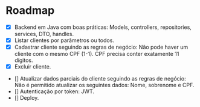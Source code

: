 # Roadmap
- [x] Backend em Java com boas práticas: Models, controllers, repositories, services, DTO, handles.
- [x] Listar clientes por parâmetros ou todos.
- [x] Cadastrar cliente seguindo as regras de negócio: Não pode haver um cliente com o mesmo CPF (1-1). CPF precisa conter exatamente 11 dígitos.
- [x] Excluir cliente.
- [] Atualizar dados parciais do cliente seguindo as regras de negócio: Não é permitido atualizar os seguintes dados: Nome, sobrenome e CPF.
- [] Autenticação por token: JWT.
- [] Deploy.

